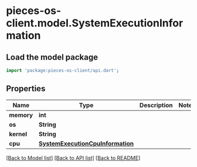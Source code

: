 # pieces-os-client.model.SystemExecutionInformation

## Load the model package
```dart
import 'package:pieces-os-client/api.dart';
```

## Properties
Name | Type | Description | Notes
------------ | ------------- | ------------- | -------------
**memory** | **int** |  | 
**os** | **String** |  | 
**kernel** | **String** |  | 
**cpu** | [**SystemExecutionCpuInformation**](SystemExecutionCpuInformation.md) |  | 

[[Back to Model list]](../README.md#documentation-for-models) [[Back to API list]](../README.md#documentation-for-api-endpoints) [[Back to README]](../README.md)


